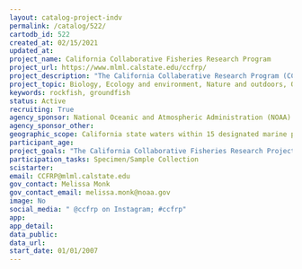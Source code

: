 ```yaml
---
layout: catalog-project-indv
permalink: /catalog/522/
cartodb_id: 522
created_at: 02/15/2021  
updated_at: 
project_name: California Collaborative Fisheries Research Program
project_url: https://www.mlml.calstate.edu/ccfrp/
project_description: "The California Collaberative Research Program (CCFRP) blends citizen science and cooperative research to monitor fish populations inside the state's network of marine protected areas and at nearby reference sites that are still open to recreational fishing. Faculty from Cal Poly and Moss Landing Marine Labs developed a scientifically rigorous hook-and-line survey in partnership with the NOAA Fisheries Southwest Fisheries Science Center and the recreational fishing industry (the Commercial Passenger Fishing Vessel, or CPFV, fishing fleet), where vessels (including vessel Captain and crew) are chartered to conduct the survey, and volunteers conduct all of the sampling. During a sampling event, volunteer anglers are assigned a station aboard the fishing vessel to fish, while scientific staff collect information on the environmental conditions, the catch by species, size of each fish, and tag a subset of fish. The vast majority of fishes caught (with some exceptions for age data collections or other special studies) are released with descending devices to increase post-capture survivorship. In 2016, CCFRP was expanded statewide to include six partner academic institutions, monitoring 14 protected areas and 14 adjacent reference sites spanning the entire coast of California. Over 1,650 volunteer anglers have caught more than 150,000 fish since 2007.  The volunteers include all experience levels of anglers and ages from high school students to retirees. As one of the few citizen science programs contributing data to stock assessments and protected area management, the program inherently supports the sustainable management of domestic fisheries, and provides high-quality data to address a range of other management questions. In addition, the collaborative nature of the methodology allows the fishing community to work directly with scientists, increasing trust and confidence in the resulting data from both groups." 
project_topic: Biology, Ecology and environment, Nature and outdoors, Ocean/water and marine
keywords: rockfish, groundfish
status: Active
recruiting: True
agency_sponsor: National Oceanic and Atmospheric Administration (NOAA)
agency_sponsor_other: 
geographic_scope: California state waters within 15 designated marine protected areas, and 16 reference sites adjacent to those areas
participant_age: 
project_goals: "The California Collaborative Fisheries Research Project (CCFRP) was designed to monitor California’s network of marine protected areas (MPAs) in order to evaluate their effectiveness as a tool for conservation and fisheries management."
participation_tasks: Specimen/Sample Collection
scistarter: 
email: CCFRP@mlml.calstate.edu  
gov_contact: Melissa Monk
gov_contact_email: melissa.monk@noaa.gov
image: No
social_media: " @ccfrp on Instagram; #ccfrp"
app: 
app_detail: 
data_public: 
data_url: 
start_date: 01/01/2007
---
```



